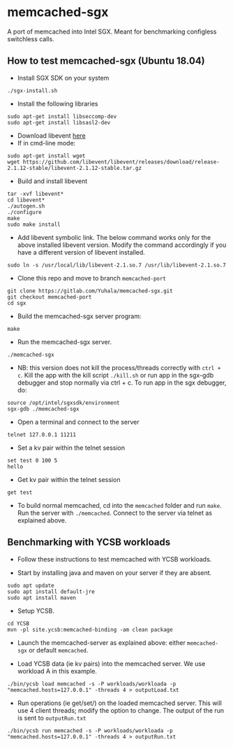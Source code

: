 # memcached-sgx

A port of memcached into Intel SGX. Meant for benchmarking configless switchless calls.

## How to test memcached-sgx (Ubuntu 18.04)

- Install SGX SDK on your system
```
./sgx-install.sh

```

- Install the following libraries

```
sudo apt-get install libseccomp-dev
sudo apt-get install libsasl2-dev

```
- Download libevent [here](https://github.com/libevent/libevent/releases/download/release-2.1.12-stable/libevent-2.1.12-stable.tar.gz)
- If in cmd-line mode: 

```
sudo apt-get install wget
wget https://github.com/libevent/libevent/releases/download/release-2.1.12-stable/libevent-2.1.12-stable.tar.gz
```
- Build and install libevent

```
tar -xvf libevent*
cd libevent*
./autogen.sh
./configure
make
sudo make install

```
- Add libevent symbolic link. The below command works only for the above installed libevent version. Modify the command accordingly if you have a different version of libevent installed.

```
sudo ln -s /usr/local/lib/libevent-2.1.so.7 /usr/lib/libevent-2.1.so.7

```
- Clone this repo and move to branch `memcached-port`

```
git clone https://gitlab.com/Yuhala/memcached-sgx.git
git checkout memcached-port
cd sgx

```

- Build the memcached-sgx server program:

```
make 

```  

- Run the memcached-sgx server.
```
./memcached-sgx

```

- NB: this version does not kill the process/threads correctly with `ctrl + c`. Kill the app with the kill script `./kill.sh` or run app in the sgx-gdb debugger and stop normally via ctrl + c. To run app in the sgx debugger, do:

```
source /opt/intel/sgxsdk/environment 
sgx-gdb ./memcached-sgx

```

- Open a terminal and connect to the server

```
telnet 127.0.0.1 11211

```
- Set a kv pair within the telnet session

```
set test 0 100 5
hello

```
- Get kv pair within the telnet session

```
get test

```
- To build normal memcached, cd into the `memcached` folder and run `make`. Run the server with `./memcached`. Connect to the server via telnet as explained above.

## Benchmarking with YCSB workloads
- Follow these instructions to test memcached with YCSB workloads.

- Start by installing java and maven on your server if they are absent.

```
sudo apt update
sudo apt install default-jre
sudo apt install maven

```
- Setup YCSB.

```
cd YCSB
mvn -pl site.ycsb:memcached-binding -am clean package

```
- Launch the memcached-server as explained above: either `memcached-sgx` or default `memcached`.

- Load YCSB data (ie kv pairs) into the memcached server. We use workload A in this example. 

```
./bin/ycsb load memcached -s -P workloads/workloada -p "memcached.hosts=127.0.0.1" -threads 4 > outputLoad.txt

```
- Run operations (ie get/set/) on the loaded memcached server. This will use 4 client threads; modify the option to change. The output of the run is sent to `outputRun.txt`

```
./bin/ycsb run memcached -s -P workloads/workloada -p "memcached.hosts=127.0.0.1" -threads 4 > outputRun.txt

```
